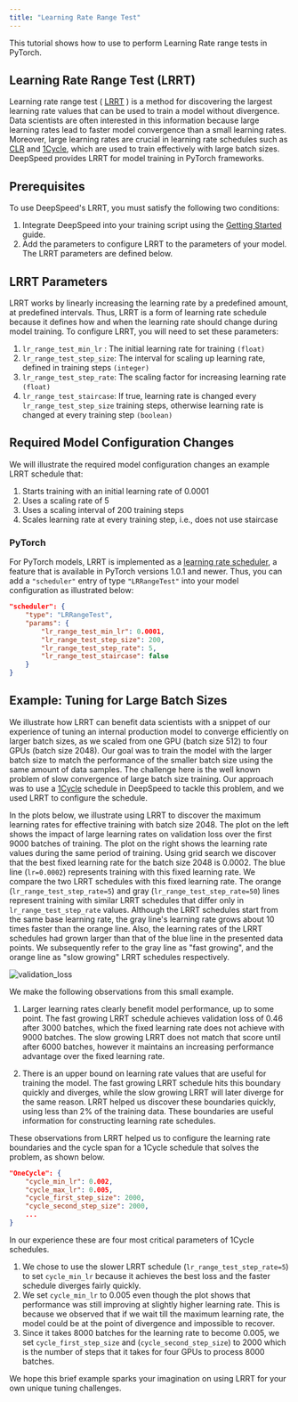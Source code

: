```yaml
---
title: "Learning Rate Range Test"
---
```

This tutorial shows how to use to perform Learning Rate range tests in PyTorch.

## Learning Rate Range Test (LRRT)

Learning rate range test ( [LRRT](https://arxiv.org/abs/1803.09820) ) is a
method for discovering the largest learning rate values that can be used to
train a model without divergence. Data scientists are often interested in this
information because  large learning rates lead to faster model convergence than
a small learning rates.  Moreover, large learning rates are crucial in learning
rate schedules such as [CLR](https://arxiv.org/abs/1506.01186)  and
[1Cycle](https://arxiv.org/abs/1803.09820), which are used to train effectively
with large batch sizes. DeepSpeed provides LRRT for model training in PyTorch
frameworks.

## Prerequisites

To use DeepSpeed's LRRT, you must satisfy the following two conditions:

1. Integrate DeepSpeed into your training script using the [Getting
Started](/getting-started/) guide.
2. Add the parameters to configure LRRT to the parameters of your model. The
LRRT parameters are defined below.

## LRRT Parameters

LRRT works by linearly increasing the learning rate by a predefined amount, at
predefined intervals. Thus, LRRT is a form of learning rate schedule because it
defines how and when the learning rate should change during model training.  To
configure LRRT, you will need to set these parameters:

1. `lr_range_test_min_lr` : The initial learning rate for training `(float)`
2. `lr_range_test_step_size`: The interval for scaling up learning rate,
defined in training steps `(integer)`
3. `lr_range_test_step_rate`: The scaling factor for increasing learning rate
`(float)`
4. `lr_range_test_staircase`: If true, learning rate is changed every
`lr_range_test_step_size` training steps, otherwise learning rate is changed at
every training step `(boolean)`

## Required Model Configuration Changes

We will illustrate the required model configuration changes an example LRRT
schedule that:

1. Starts training with an initial learning rate of 0.0001
2. Uses a scaling rate of 5
3. Uses a scaling interval of 200 training steps
4. Scales learning rate at every training step, i.e., does not use staircase

### PyTorch

For PyTorch models, LRRT is implemented as a [learning rate
scheduler](https://pytorch.org/docs/stable/_modules/torch/optim/lr_scheduler.html),
a feature that is available in PyTorch versions 1.0.1 and newer. Thus, you can
add a `"scheduler"` entry of type `"LRRangeTest"` into your model configuration
as illustrated below:

```json
"scheduler": {
    "type": "LRRangeTest",
    "params": {
        "lr_range_test_min_lr": 0.0001,
        "lr_range_test_step_size": 200,
        "lr_range_test_step_rate": 5,
        "lr_range_test_staircase": false
    }
}
```


## Example: Tuning for Large Batch Sizes

We illustrate how LRRT can benefit data scientists with a snippet of our
experience of tuning an internal production model to converge efficiently on
larger batch sizes, as we scaled from one GPU (batch size 512) to four GPUs
(batch size 2048). Our goal was to train the model with the larger batch size
to match the performance of the smaller batch size using the same amount of
data samples. The challenge here is the well known problem of slow convergence
of large batch size training. Our approach was to use a
[1Cycle](/tutorials/1Cycle/) schedule in DeepSpeed to tackle
this problem, and we used LRRT to configure the schedule.

In the plots below, we illustrate using LRRT to discover the maximum learning
rates for effective training with batch size 2048. The plot on the left shows
the impact of large learning rates on validation loss over the first 9000
batches of training. The plot on the right shows the learning rate values
during the same period of training.  Using grid search we discover that the
best fixed learning rate for the batch size 2048 is 0.0002. The blue line
(`lr=0.0002`) represents training with this fixed learning rate. We compare the
two LRRT schedules with this fixed learning rate. The orange
(`lr_range_test_step_rate=5`) and gray (`lr_range_test_step_rate=50`) lines
represent training with similar LRRT schedules that differ only in
`lr_range_test_step_rate` values. Although the LRRT schedules start from the
same base learning rate, the gray line's learning rate grows about 10 times
faster than the orange line. Also, the learning rates of the LRRT schedules had
grown larger than that of the blue line in the presented data points. We
subsequently refer to the gray line as "fast growing", and the orange line as
"slow growing" LRRT schedules respectively.

![validation_loss](/assets/images/loss_and_lr.png)

We make the following observations from this small example.

1. Larger learning rates clearly benefit model performance, up to some point.
The fast growing LRRT schedule achieves validation loss of 0.46 after 3000
batches, which the fixed learning rate does not achieve with 9000 batches. The
slow growing LRRT does not match that score until after 6000 batches, however
it maintains an increasing performance advantage over the fixed learning rate.

2. There is an upper bound on learning rate values that are useful for training
the model. The fast growing LRRT schedule hits this boundary quickly and
diverges, while the slow growing LRRT will later diverge for the same reason.
LRRT helped us discover these boundaries quickly,  using less than 2% of the
training data. These boundaries are useful information for constructing
learning rate schedules.

These observations from LRRT helped us to configure the learning rate
boundaries and the cycle span for a 1Cycle schedule that solves the problem, as
shown below.

```json
"OneCycle": {
    "cycle_min_lr": 0.002,
    "cycle_max_lr": 0.005,
    "cycle_first_step_size": 2000,
    "cycle_second_step_size": 2000,
    ...
}
```

In our experience these are four most critical parameters of 1Cycle schedules.

1. We chose to use the slower LRRT schedule (`lr_range_test_step_rate=5`) to
set `cycle_min_lr` because it achieves the best loss and the faster schedule
diverges fairly quickly.
2. We set `cycle_min_lr` to 0.005 even though the plot shows that performance
was still improving at slightly higher learning rate. This is because we
observed that if we wait till the maximum learning rate, the model could be at
the point of divergence and impossible to recover.
3. Since it takes 8000 batches for the learning rate to become 0.005, we set
`cycle_first_step_size` and (`cycle_second_step_size`) to 2000 which is the
number of steps that it takes for four GPUs to process 8000 batches.

We hope this brief example sparks your imagination on using LRRT for your own
unique tuning challenges.
